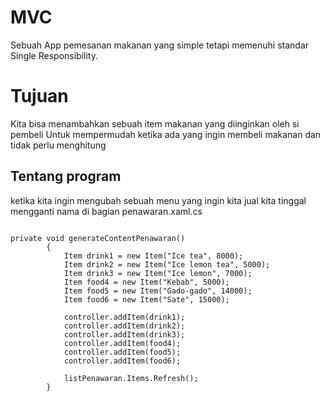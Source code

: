 # MVC
Sebuah App pemesanan makanan yang simple tetapi memenuhi standar Single Responsibility.

# Tujuan
Kita bisa menambahkan sebuah item makanan yang diinginkan oleh si pembeli
Untuk mempermudah ketika ada yang ingin membeli makanan dan tidak perlu menghitung

## Tentang program
ketika kita ingin mengubah sebuah menu yang ingin kita jual kita tinggal mengganti nama di bagian penawaran.xaml.cs

```

private void generateContentPenawaran()
        {
            Item drink1 = new Item("Ice tea", 8000);
            Item drink2 = new Item("Ice lemon tea", 5000);
            Item drink3 = new Item("Ice lemon", 7000);
            Item food4 = new Item("Kebab", 5000);
            Item food5 = new Item("Gado-gado", 14000);
            Item food6 = new Item("Sate", 15000);

            controller.addItem(drink1);
            controller.addItem(drink2);
            controller.addItem(drink3);
            controller.addItem(food4);
            controller.addItem(food5);
            controller.addItem(food6);

            listPenawaran.Items.Refresh();
        }


```
